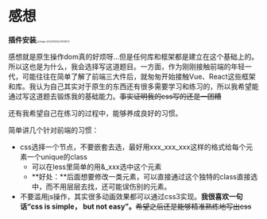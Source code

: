 # 感想

**插件安装**<img src="https://pictures-markdown.oss-cn-hangzhou.aliyuncs.com/img/2022/20220929221514.png" alt="image-20220929221409572" style="zoom: 33%;" />

感想就是原生操作dom真的好烦呀...但是任何库和框架都是建立在这个基础上的。所以这也是为什么，我会选择写这道题目。一方面，作为刚刚接触前端的年轻一代，可能往往在简单了解了前端三大件后，就匆匆开始接触Vue、React这些框架和库。我认为自己其实对于原生的东西还有很多需要学习和练习的，所以我希望能通过写这道题去锻炼我的基础能力。~~事实证明我的css写的还是一团糟~~

还有我希望自己在练习的过程中，能够养成良好的习惯。

简单讲几个针对前端的习惯：

- css选择一个节点，不要嵌套去选，最好用xxx_xxx_xxx这样的格式给每个元素一个unique的class
  - 可以在less里简单的用&_xxx选中这个元素
  - **好处：**后面想要修改一类元素，可以直接通过这个独特的class直接选中，而不用层层去找，还可能误伤别的元素。
- 不要滥用js操作，其实很多动画效果都可以通过css3实现。**我很喜欢一句话“css is simple， but not easy”。**~~希望之后还是能够精准熟练地写出css~~